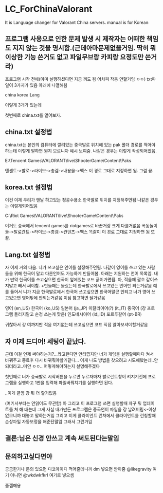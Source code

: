 # LC_ForChinaValorant
It is Language changer for Valorant China servers. manual is for Korean


프로그램 사용으로 인한 문제 발생 시 제작자는 어떠한 책임도 지지 않는 것을 명시함.(근데아마문제없을거임. 딱히 뭐 이상한 기능 쓴거도 없고 파일무브랑 카피랑 요정도만 쓴거라)
--------------------------------------------------------------------------------------

프로그램 시작 전에(이미 실행하셨다면 지금 꺼도 됨 어차피 작동 안할거임 ㅇㅇ)
txt파일이 3가지가 있음 아래에 나열해봄

china
korea
Lang

이렇게 3개가 있는데 

첫번째로 china.txt를 열어보자.

china.txt 설정법
--------------------------------------------------------------------------------------

china.txt는 본인의 컴퓨터에 깔려있는 중국발로 위치에 있는 pak 폴더 경로를 적어야하는데
이렇게 말하면 뭔지 모르니까 예시 보여줌.
나같은 경우는 이렇게 작성되어있음.

E:\Tencent Games\VALORANT\live\ShooterGame\Content\Paks

텐센트->발로->라이브->총겜->내용물->팩스
이 경로 그대로 지정하면 됨.
그럼 끝.

korea.txt 설정법
--------------------------------------------------------------------------------------

이건 이제 우리가 맨날 하고있는 정공수용소 한국발로 위치를 지정해주면됨
나같은 경우는 이렇게되어있음

C:\Riot Games\VALORANT\live\ShooterGame\Content\Paks

이거도 중국에서 tencent games를 riotgames로 바꾼거랑 크게 다를거없음
폭동놀이들->발로란트->라이브->총겜->컨텐츠->팩스
똑같이 이 경로 그대로 지정하면 됨
또 끝.

Lang.txt 설정법
--------------------------------------------------------------------------------------
자 이제 거의 다옴. 니가 쓰고싶은 언어를 설정해주면됨.
나같이 영어를 쓰고 있는 사람들을 위해 한국어 말고 다른언어도 가능하게 만들어봄.
아래는 지원하는 언어 목록임.
내가 만약 한국어를 쓰고싶으면 한국어 옆에있는 코드 긁어가면됨.
아, 적을때 괄호 같이쓰지말고 빼서 써야함.
+만들때는 몰랐는데 한국발로에서 쓰고있는 언어만 되는거같음
  예를 들어서 니가 지금 한국발로에서 한국어 쓰고싶으면 한국어말곤 안되고
  너가 영어 쓰고있으면 영어밖에 안되는거같음 이점 참고하면 될거같음

영어 (en_US)
한국어 (ko_US)
일본어 (ja_JP)
이탈리아어(?) (it_IT)
중국어 (걍 프로그램 돌리지말고 순정 쓰는게 맞음)
인도네시아어 (id_ID)
포르투갈어 (pt-BR)

귀찮아서 걍 여까지만 적음
여기없는데 쓰고싶으면 코드 직접 알아보셔야할거같음

자 이제 드디어! 세팅이 끝났다.
--------------------------------------------------------------------------------------
근데 이걸 언제 써야하는거?...라고한다면
안타깝지만 너가 게임을 실행할때마다 켜서 바꿔주고 종료후 다시 바꿔줘야할거같다...
이게 나도 방법을 찾으려고 시도해봤는데..안되더라고..미안 ㅇㅇ..
어떻게해야하는지 설명해주겠다

첫번째로 너가 중국발로 시작버튼을 누르면 누르자마자
발로란트창이 켜지기전에 프로그램을 실행하고 1번을 입력해 파일바꿔치기를 실행하면 된다.

..이게 끝임 걍 뭐 더 할거없음

(여기서부터는 안읽어도 무관함)
아 그리고 이 프로그램 쓰면
실행할때 자꾸 뭐 업데이트를 쳐 해 대는데
그게
사실 내가만든 프로그램은
중국언어 파일을 걍 날려버림<-이상없으니까 대놓고 말하는거임
그리고 이게 클라이언트 런쳐에서 클라이언트를 런칭할때
손상파일 자동보정을 해준단말임
그래서 그런거임

결론:님은 신경 안쓰고 계속 써도된다는말임
-----

문의하고싶다면야
--------------------------------------------------------------------------------------
궁금한거나 문의 있으면 디코아이디 적어줄테니까 dm 넣으면 받아줌
@likegravity
여기 아니면
@wkdwkfkrl
여기로 넣으셈

즐겜해용
